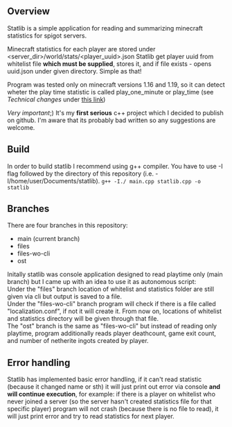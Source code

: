 ## Overview
Statlib is a simple application for reading and summarizing minecraft statistics for spigot servers.

Minecraft statistics for each player are stored under <server_dir>/world/stats/<player_uuid>.json
Statlib get player uuid from whitelist file **which must be supplied**, stores it, and if file exists - opens uuid.json under given directory.
Simple as that!

Program was tested only on minecraft versions 1.16 and 1.19, so it can detect wheter the play time statistic is called play_one_minute or play_time (see _Technical changes_ under [this link](https://www.minecraft.net/en-us/article/minecraft-snapshot-21w16a))

*Very important*;)
It's my **first serious** c++ project which I decided to publish on github. I'm aware that its probably bad written so any suggestions are welcome.
## Build
In order to build statlib I recommend using g++ compiler. You have to use -I flag followed by the directory of this repository (i.e. -I/home/user/Documents/statlib).
```g++ -I./ main.cpp statlib.cpp -o statlib```
## Branches
There are four branches in this repository:
- main (current branch)
- files
- files-wo-cli
- ost

Initally statlib was console application designed to read playtime only (main branch) but I came up with an idea to use it as autonomous script:  
Under the "files" branch location of whitelist and statistics folder are still given via cli but output is saved to a file.  
Under the "files-wo-cli" branch program will check if there is a file called "localization.conf", if not it will create it. From now on, locations of whitelist and statistics directory will be given through that file.  
The "ost" branch is the same as "files-wo-cli" but instead of reading only playtime, program additionally reads player deathcount, game exit count, and number of netherite ingots created by player.
## Error handling
Statlib has implemented basic error handling, if it can't read statistic (because it changed name or sth) it will just print out error via console **and will continue execution**, for example: if there is a player on whitelist who never joined a server (so the server hasn't created statistics file for that specific player) program will not crash (because there is no file to read), it will just print error and try to read statistics for next player.
